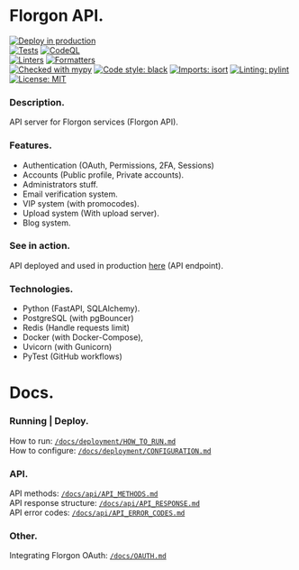 # Florgon API.

[![Deploy in production](https://github.com/florgon/api/actions/workflows/deploy.yml/badge.svg)](https://github.com/florgon/api/actions/workflows/deploy.yml) \
[![Tests](https://github.com/florgon/api/actions/workflows/tests.yml/badge.svg)](https://github.com/florgon/api/actions/workflows/tests.yml)
[![CodeQL](https://github.com/florgon/api/actions/workflows/codeql.yml/badge.svg)](https://github.com/florgon/api/actions/workflows/codeql.yml) \
[![Linters](https://github.com/florgon/api/actions/workflows/linters.yml/badge.svg)](https://github.com/florgon/api/actions/workflows/linters.yml)
[![Formatters](https://github.com/florgon/api/actions/workflows/formatters.yml/badge.svg)](https://github.com/florgon/api/actions/workflows/formatters.yml) \
[![Checked with mypy](http://www.mypy-lang.org/static/mypy_badge.svg)](http://mypy-lang.org/)
[![Code style: black](https://img.shields.io/badge/code%20style-black-000000.svg)](https://github.com/psf/black)
[![Imports: isort](https://img.shields.io/badge/%20imports-isort-%231674b1?style=flat&labelColor=ef8336)](https://pycqa.github.io/isort/)
[![Linting: pylint](https://img.shields.io/badge/linting-pylint-yellowgreen?style=flat)](https://github.com/PyCQA/pylint) \
<a href="https://github.com/florgon/api/blob/main/LICENSE"><img alt="License: MIT" src="https://black.readthedocs.io/en/stable/_static/license.svg"></a>

### Description.

API server for Florgon services (Florgon API).

### Features.

- Authentication (OAuth, Permissions, 2FA, Sessions)
- Accounts (Public profile, Private accounts).
- Administrators stuff.
- Email verification system.
- VIP system (with promocodes).
- Upload system (With upload server).
- Blog system.

### See in action.

API deployed and used in production [here](https://api.florgon.space/) (API endpoint).

### Technologies.

- Python (FastAPI, SQLAlchemy).
- PostgreSQL (with pgBouncer)
- Redis (Handle requests limit)
- Docker (with Docker-Compose),
- Uvicorn (with Gunicorn)
- PyTest (GitHub workflows)

# Docs.

### Running | Deploy.

How to run: [`/docs/deployment/HOW_TO_RUN.md`](/docs/deployment/HOW_TO_RUN.md) \
How to configure: [`/docs/deployment/CONFIGURATION.md`](/docs/deployment/CONFIGURATION.md)

### API.

API methods: [`/docs/api/API_METHODS.md`](/docs/api/API_METHODS.md) \
API response structure: [`/docs/api/API_RESPONSE.md`](/docs/api/API_RESPONSE.md) \
API error codes: [`/docs/api/API_ERROR_CODES.md`](/docs/api/API_ERROR_CODES.md)

### Other.

Integrating Florgon OAuth: [`/docs/OAUTH.md`](/docs/OAUTH.md)
